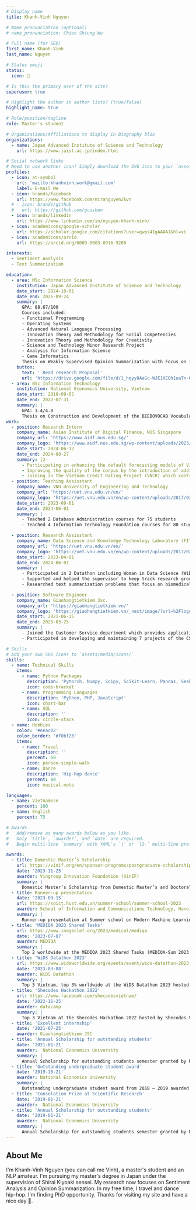 ```yaml
---
# Display name
title: Khanh-Vinh Nguyen

# Name pronunciation (optional)
# name_pronunciation: Chien Shiung Wu

# Full name (for SEO)
first_name: Khanh-Vinh
last_name: Nguyen

# Status emoji
status:
  icon: 🐥

# Is this the primary user of the site?
superuser: true

# Highlight the author in author lists? (true/false)
highlight_name: true

# Role/position/tagline
role: Master's student

# Organizations/Affiliations to display in Biography blox
organizations:
  - name: Japan Advanced Institute of Science and Technology
    url: https://www.jaist.ac.jp/index.html

# Social network links
# Need to use another icon? Simply download the SVG icon to your `assets/media/icons/` folder.
profiles:
  - icon: at-symbol
    url: 'mailto:khanhvinh.work@gmail.com'
    label: E-mail Me
  - icon: brands/facebook
    url: https://www.facebook.com/miranguyen2kvn
  # - icon: brands/github
  #   url: https://github.com/gcushen
  - icon: brands/linkedin
    url: https://www.linkedin.com/in/nguyen-khanh-vinh/
  - icon: academicons/google-scholar
    url: https://scholar.google.com/citations?user=qwps4IgAAAAJ&hl=vi
  - icon: academicons/orcid
    url: https://orcid.org/0009-0003-0916-9208

interests:
  - Sentiment Analysis
  - Text Summarization

education:
  - area: MSc Information Science
    institution: Japan Advanced Institute of Science and Technology
    date_start: 2024-10-01
    date_end: 2025-09-24
    summary: |
      GPA: 88.67/100
      Courses included:
      - Functional Programming
      - Operating Systems
      - Advanced Natural Language Processing
      - Innovation Theory and Methodology for Social Competencies
      - Innovation Theory and Methodology for Creativity
      - Science and Technology Minor Research Project
      - Analysis for Information Science
      - Game Informatics
      Thesis on Weakly Supervised Opinion Summarization with Focus on Implicit Aspects. Supervised by [Assoc Prof. Kiyoaki Shirai](https://www.jaist.ac.jp/~kshirai/index-e.html).
    button:
      text: ' Read research Proposal'
      url: 'https://drive.google.com/file/d/1_hqyy8AaGc-WJE1XEQh1uaTn-QZdfQZH/view?usp=sharing'
  - area: BSc Information Technology
    institution: National Economics University, Vietnam
    date_start: 2018-09-05
    date_end: 2022-07-31
    summary: |
      GPA: 3.4/4.0
      Thesis on Construction and Development of the BEEBOVOCAB Vocabulary Learning Support System Based on Frequency Studies and User Interactions. Supervised by [Dr. Trung Tuan Nguyen](https://nct.neu.edu.vn/staff/nguyen-trung-tuan/).
work:
  - position: Research Intern
    company_name: Asian Institute of Digital Finance, NUS Singapore
    company_url: 'https://www.aidf.nus.edu.sg/'
    company_logo: 'https://www.aidf.nus.edu.sg/wp-content/uploads/2023/01/NUS-AIDF-Logo-2023-190x63.png'
    date_start: 2024-06-12
    date_end: 2024-08-27
    summary: |2-
      - Participating in enhancing the default forecasting models of Vietnamese SMEs by applying novel approaches based on text information.
      - Improving the quality of the corpus by the introduction of additional linguistic textual features, modeling and testing of the emotion recognition system specific to the Vietnamese language, and improving the process of database filling explaining the capabilities of working with vast amounts of information. I have achieved significant results by optimizing the data processing time 10 times faster than before.
      - Joining in the Vietnam Credit Rating Project (VNCR) which contributed to the enhancement of credit risk assessment of local SMEs. Otherwise, I have preprocessed a large financial dataset provided by a Vietnamese partner.
  - position: Teaching Assisstant
    company_name: VNU University of Engineering and Technology
    company_url: 'https://uet.vnu.edu.vn/en/'
    company_logo: 'https://uet.vnu.edu.vn/en/wp-content/uploads/2017/02/logo-2.png'
    date_start: 2023-09-01
    date_end: 2024-06-01
    summary: |
      - Teached 2 Database Administration courses for 75 students
      - Teached 4 Information Technology Foundation courses for 80 students

  - position: Research Assisstant
    company_name: Data Science and Knowledge Technology Laboratory (FIT, VNU UET)
    company_url: 'https://uet.vnu.edu.vn/en/'
    company_logo: 'https://uet.vnu.edu.vn/en/wp-content/uploads/2017/02/logo-2.png'
    date_start: 2023-04-01
    date_end: 2024-06-01
    summary: |
      - Participated in 2 Datathon including Woman in Data Science (WiDS) Hackathon, Shecodes Hackathon Vietnam and a MEDIQA 2023 shared task
      - Supported and helped the supervisor to keep track research group of 4 students in the opinion mining field
      - Researched text summarization problems that focus on biomedical, and opinion-mining tasks that focus on aspect-based product reviews

  - position: Software Engineer
    company_name: Giaohangtietkiem Jsc.
    company_url: 'https://giaohangtietkiem.vn/'
    company_logo: 'https://giaohangtietkiem.vn/_next/image/?url=%2Flogo.png&w=1080&q=75'
    date_start: 2021-06-15
    date_end: 2023-03-25
    summary: |
      - Joined the Customer Service department which provides applications to enhance the convenience of customers when using Giaohangtietkiem service as a Web Engineer.
      - Participated in developing and maintaining 7 projects of the CS team, including 2 essential projects of collaboration between Giaohangtietkiem Jsc. company and Apple Inc. (Order management system and Customer web system)

# Skills
# Add your own SVG icons to `assets/media/icons/`
skills:
  - name: Technical Skills
    items:
      - name: Python Packages
        description: 'Pytorch, Numpy, Scipy, Scikit-Learn, Pandas, Seaborn, Matplotlib, BeautifulSoup, NLTK, SpaCy'
        icon: code-bracket
      - name: Programming Languages
        description: 'Python, PHP, JavaScript'
        icon: chart-bar
      - name: SQL
        description: ''
        icon: circle-stack
  - name: Hobbies
    color: '#eeac02'
    color_border: '#f0bf23'
    items:
      - name: Travel
        description: ''
        percent: 60
        icon: person-simple-walk
      - name: Dance
        description: 'Hip-hop dance'
        percent: 80
        icon: musical-note

languages:
  - name: Vietnamese
    percent: 100
  - name: English
    percent: 75

# Awards.
#   Add/remove as many awards below as you like.
#   Only `title`, `awarder`, and `date` are required.
#   Begin multi-line `summary` with YAML's `|` or `|2-` multi-line prefix and indent 2 spaces below.

awards:
  - title: Domestic Master’s Scholarship
    url: https://vinif.org/en/sponsor-programs/postgraduate-scholarships/
    date: '2023-11-25'
    awarder: Vingroup Innovation Foundation (VinIF)
    summary: |
      Domestic Master’s Scholarship from Domestic Master’s and Doctoral Training Scholarship Program of Vingroup Innovation Foundation Funding 2023
  - title: Runner-up presentation
    date: '2023-09-15'
    url: https://soict.hust.edu.vn/summer-school/summer-school-2023
    awarder: School of Information and Communications Technology, Hanoi University of Science and Technology
    summary: |
      Runner-up presentation at Summer school on Modern Machine Learning: Foundations and Applications hosted by The School of Information and Communication Technology - Hanoi University of Science and Technology Vietnam 2023
  - title: 'MEDIQA 2023 Shared Tasks'
    url: https://www.imageclef.org/2023/medical/mediqa
    date: '2023-07-07'
    awarder: MEDIQA
    summary: |
      Top 2 worldwide at the MEDIQA 2023 Shared Tasks (MEDIQA-Sum 2023 tasks) focus on the automatic summarization and classification of doctor-patient encounters to generate clinical notes
  - title: 'WiDS Datathon 2023'
    url: https://www.widsworldwide.org/events/event/wids-datathon-2023-adapting-to-climate-change-by-improving-extreme-weather-forecasts/
    date: '2023-03-08'
    awarder: WiDS Datathon
    summary: |
      Top 3 Vietnam, top 3% worldwide at the WiDS Datathon 2023 hosted by Stanford University
  - title: 'Shecodes Hackathon 2022'
    url: https://www.facebook.com/shecodesvietnam/
    date: '2022-11-25'
    awarder: datacamp
    summary: |
      Top 3 Vietnam at the Shecodes Hackathon 2022 hosted by Shecodes Vietnam
  - title: 'Excellent internship'
    date: '2021-07-25'
    awarder: Giaohangtietkiem JSC
  - title: 'Annual Scholarship for outstanding students'
    date: '2021-01-21'
    awarder:  National Economics University
    summary: |
      Annual Scholarship for outstanding students semester granted by National Economics University; covered 80% tuition fee for outstanding student
  - title: 'Outstanding undergraduate student award'
    date: '2019-10-21'
    awarder: National Economics University
    summary: |
      Outstanding undergraduate student award from 2018 – 2019 awarded by the National Economics University
  - title: 'Consolation Prize at Scientific Research'
    date: '2019-01-21'
    awarder:  National Economics University
  - title: 'Annual Scholarship for outstanding students'
    date: '2019-01-21'
    awarder:  National Economics University
    summary: |
      Annual Scholarship for outstanding students semester granted by National Economics University; covered 80% tuition fee for outstanding student
---
```


## About Me

I'm Khanh-Vinh Nguyen (you can call me Vinh), a master's student and an NLP amateur. I'm pursuing my master's degree in Japan under the supervision of Shirai Kiyoaki sensei. My research now focuses on Sentiment Analysis and Opinion Summarization. In my free time, I travel and dance hip-hop. I'm finding PhD opportunity.
Thanks for visiting my site and have a nice day 🥰.
<!-- During the summer of 2024, I visited Singapore to do a research internship at the Asian Institute of Digital Finance, NUS Singapore.
Previously, I was a teaching assistant at VNU University of Engineering and Technology, Vietnam, and a research assistant at the data science and knowledge technology laboratory (FIT, VNU UET). From 2019, I worked as a software engineer for nearly 2 years at Giaohangtietkiem JSC. -->
